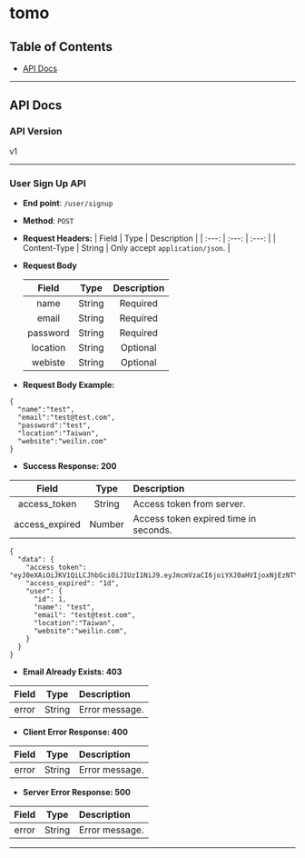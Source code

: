 # tomo

## Table of Contents

- [API Docs](#api-docs)

---

## API Docs

### API Version

v1

---

### User Sign Up API

- **End point**: `/user/signup`

- **Method**: `POST`

- **Request Headers:**
  | Field | Type | Description |
  | :---: | :---: | :---: |
  | Content-Type | String | Only accept `application/json`. |

* **Request Body**

  |  Field   |  Type  | Description |
  | :------: | :----: | :---------: |
  |   name   | String |  Required   |
  |  email   | String |  Required   |
  | password | String |  Required   |
  | location | String |  Optional   |
  | webiste  | String |  Optional   |

- **Request Body Example:**

```
{
  "name":"test",
  "email":"test@test.com",
  "password":"test",
  "location":"Taiwan",
  "website":"weilin.com"
}
```

- **Success Response: 200**

|     Field      |  Type  | Description                           |
| :------------: | :----: | :------------------------------------ |
|  access_token  | String | Access token from server.             |
| access_expired | Number | Access token expired time in seconds. |

```
{
  "data": {
    "access_token": "eyJ0eXAiOiJKV1QiLCJhbGciOiJIUzI1NiJ9.eyJmcmVzaCI6joiYXJ0aHVIjoxNjEzNTY3MzA0fQ.6EPCOfBGynidAfpVqlvbHGWHCJ5LZLtKvPaQ",
    "access_expired": "1d",
    "user": {
      "id": 1,
      "name": "test",
      "email": "test@test.com",
      "location":"Taiwan",
      "website":"weilin.com",
    }
  }
}
```

- **Email Already Exists: 403**

| Field |  Type  | Description    |
| :---: | :----: | :------------- |
| error | String | Error message. |

- **Client Error Response: 400**

| Field |  Type  | Description    |
| :---: | :----: | :------------- |
| error | String | Error message. |

- **Server Error Response: 500**

| Field |  Type  | Description    |
| :---: | :----: | :------------- |
| error | String | Error message. |

---
